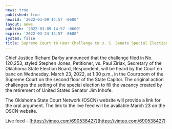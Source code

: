```yaml
---
news: true
published: true
newsid: '2022-03-09 14:57 -0600'
layout: news
publish: '2022-03-09 14:57 -0600'
expire: '2022-03-24 14:57 -0600'
system: false
title: Supreme Court to Hear Challenge to U. S. Senate Special Election
---
```

Chief Justice Richard Darby announced that the challenge filed in No. 120,253, styled Stephen Jones, Petitioner, vs. Paul Ziriax, Secretary of the Oklahoma State Election Board, Respondent, will be heard by the Court en banc on Wednesday, March 23, 2022, at 1:30 p.m., in the Courtroom of the Supreme Court on the second floor of the State Capitol.  The original action challenges the setting of the special election to fill the vacancy created by the retirement of United States Senator Jim Inhofe.  

The Oklahoma State Court Network (OSCN) website will provide a link for the oral argument.  The link to the live feed will be available March 23 on the OSCN website.

Live feed - [https://vimeo.com/690538427](https://vimeo.com/690538427)

